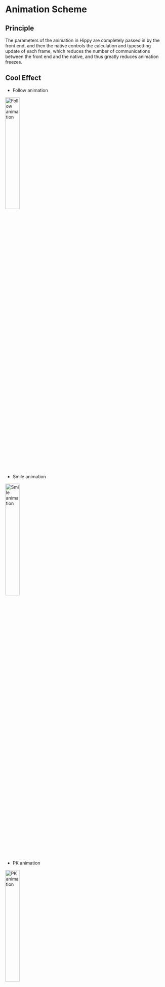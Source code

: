 # Animation Scheme

## Principle

The parameters of the animation in Hippy are completely passed in by the front end, and then the native controls the calculation and typesetting update of each frame, which reduces the number of communications between the front end and the native, and thus greatly reduces animation freezes.

## Cool Effect

* Follow animation

<img src="assets/img/follow_animation.gif" alt="Follow animation" width="30%"/>

* Smile animation

<img src="assets/img/smile_animation.gif" alt="Smile animation" width="30%"/>

* PK animation

<img src="assets/img/pk_animation.gif" alt="PK animation" width="30%"/>

## Let's Get Started

There are three steps to implementing an animation on Hippy:

1. Define animation with Animation or AnimationSet;
2. When calling render, animate the control properties that you want to animate;
3. Start the Animation through the start method of the animation, and stop and destroy the animation through the destroy method;

## Example Code

```js
import { Animation, StyleSheet } from "@hippy/react";
import React, { Component } from "react";

export default class AnimationExample extends Component {
  componentDidMount() {
    // Set animation parameters
    this.verticalAnimation = new Animation({
      startValue: 0, // Animation start value
      toValue: 100, // Animation end value
      duration: 500, // Animation duration
      delay: 360, // The delay time when the animation actually starts
      mode: "timing", // Animation mode, now only supports timing
      timingFunction: "linear", // Animation easing function
    });
    this.horizonAnimation = new Animation({
      startValue: 0, // Animation start value
      toValue: 100, // Animation end value
      duration: 500, // Animation duration
      delay: 360, // The delay time when the animation actually starts
      mode: "timing", // Animation mode, now only supports timing
      timingFunction: "linear", // Animation easing function
    });
    this.scaleAnimationSet = new AnimationSet({
      children: [
        {
          animation: new Animation({
            startValue: 1,
            toValue: 1.4,
            duration: 200,
            delay: 0,
            mode: "timing",
            timingFunction: "linear",
          }),
          follow: false, // Configure whether the execution of the sub-animation follows the execution
        },
        {
          animation: new Animation({
            startValue: 1.4,
            toValue: 0.2,
            duration: 210,
            delay: 200,
            mode: "timing",
            timingFunction: "linear",
          }),
          follow: true,
        },
      ],
    });
  }

  componentWillUnmount() {
    // If the animation is not destroyed, you need to ensure that the animation is destroyed here, so as not to consume power when the animation runs in the background
    this.scaleAnimationSet && this.scaleAnimationSet.destroy();
    this.horizonAnimation && this.horizonAnimation.destroy();
    this.verticalAnimation && this.verticalAnimation.destroy();
  }

  render() {
    return (
      <View>
        <View style={styles.showArea}>
          <View
            style={[
              styles.square,
              {
                transform: [
                  {
                    scale: this.scaleAnimationSet,
                    translateX: this.horizonAnimation,
                    translateY: this.verticalAnimation,
                  },
                ],
              },
            ]}
          ></View>
        </View>
        <View style={styles.buttonContainer}>
          <View
            style={styles.button}
            onPress={() => {
              this.verticalAnimation.start();
            }}
          >
            <Text style={styles.buttonText}>Horizontal displacement animation</Text>
          </View>
          <View
            style={styles.button}
            onPress={() => {
              this.horizonAnimation.start();
            }}
          >
            <Text style={styles.buttonText}>Vertical displacement animation</Text>
          </View>
          <View
            style={styles.button}
            onPress={() => {
              this.scaleAnimationSet.start();
            }}
          >
            <Text style={styles.buttonText}>Graphic deformation animation</Text>
          </View>
        </View>
      </View>
    );
  }
}

// Style code omitted
```

For detailed usage, please refer to [Animation module description](../hippy-react/modules.md?id=animation)

